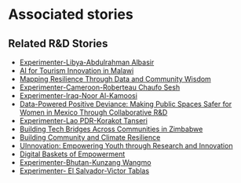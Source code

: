 # Associated stories

<!-- !!DO NOT REMOVE!! start autogenerated hyperlinks -->
## Related R&D Stories
- [Experimenter-Libya-Abdulrahman Albasir](/RnD-Archive/stories/?doc=Experimenters_LBY)
- [AI for Tourism Innovation in Malawi](/RnD-Archive/stories/?doc=Explorers_MWI)
- [Mapping Resilience Through Data and Community Wisdom](/RnD-Archive/stories/?doc=Explorers_SOM)
- [Experimenter-Cameroon-Roberteau Chaufo Sesh](/RnD-Archive/stories/?doc=Experimenters_CMR)
- [Experimenter-Iraq-Noor Al-Kamoosi](/RnD-Archive/stories/?doc=Experimenters_IRQ)
- [Data-Powered Positive Deviance: Making Public Spaces Safer for Women in Mexico Through Collaborative R&D](/RnD-Archive/stories/?doc=Explorers_MEX)
- [Experimenter-Lao PDR-Korakot Tanseri](/RnD-Archive/stories/?doc=Experimenters_LAO)
- [Building Tech Bridges Across Communities in Zimbabwe](/RnD-Archive/stories/?doc=Explorers_ZWE)
- [Building Community and Climate Resilience](/RnD-Archive/stories/?doc=Explorers_IRQ)
- [UInnovation: Empowering Youth through Research and Innovation](/RnD-Archive/stories/?doc=Explorers_TGO)
- [Digital Baskets of Empowerment](/RnD-Archive/stories/?doc=Explorers_SLV)
- [Experimenter-Bhutan-Kunzang Wangmo](/RnD-Archive/stories/?doc=Experimenters_BTN)
- [Experimenter- El Salvador-Victor Tablas](/RnD-Archive/stories/?doc=Experimenters_SLV)
<!-- !!DO NOT REMOVE!! end autogenerated hyperlinks -->